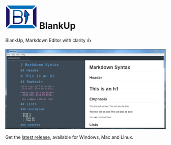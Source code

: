 # <img src="app/img/BlankUpSymbol.png" width="100"> BlankUp

BlankUp, Markdown Editor with clarity :+1:

![Demo of BlankUp in action.](img/BlankUpDemo.png)

Get the [latest release](https://github.com/HoverBaum/BlankUp-Electron/releases/latest), available for Windows, Mac and Linux.
